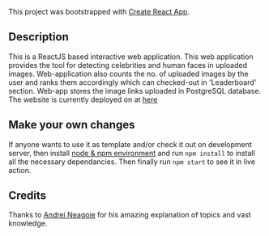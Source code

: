This project was bootstrapped with [Create React App](https://github.com/facebook/create-react-app).

## Description

This is a ReactJS based interactive web application. This web application provides the tool for detecting celebrities and human faces in uploaded images. Web-application also counts the no. of uploaded images by the user and ranks them accordingly which can checked-out in 'Leaderboard' section. Web-app stores the image links uploaded in PostgreSQL database. <br/>
The website is currently deployed on at <a href = "https://beta-manager.herokuapp.com/">here<a>

## Make your own changes
If anyone wants to use it as template and/or check it out on development server, then install <a href = "https://nodejs.org/en/download/"> node & npm environment<a> and run `npm install` to install all the necessary dependancies. Then finally run `npm start` to see it in live action.

## Credits
Thanks to <a href = "https://github.com/aneagoie">Andrei Neagoie<a> for his amazing explanation of topics and vast knowledge.
